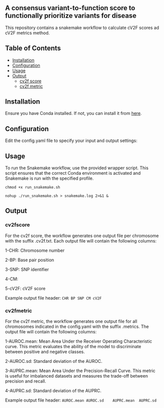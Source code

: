 ## A consensus variant-to-function score to functionally prioritize variants for disease

This repository contains a snakemake workflow to calculate cV2F scores ad cV2F metrics method.



## Table of Contents

- [Installation](#installation)
- [Configuration](#configuration)
- [Usage](#usage)
- [Output](#output)
  - [cv2f score](#cv2fscore)
  - [cv2f metric](#cv2fmetric)

## Installation

Ensure you have Conda installed. If not, you can install it from [here](https://docs.conda.io/projects/conda/en/latest/user-guide/install/index.html).

## Configuration

Edit the config.yaml file to specify your input and output settings:

## Usage

To run the Snakemake workflow, use the provided wrapper script. This script ensures that the correct Conda environment is activated and Snakemake is run with the specified profile.

`chmod +x run_snakemake.sh`

`nohup ./run_snakemake.sh > snakemake.log 2>&1 &`

## Output

### cv2fscore

For the cv2f score, the workflow generates one output file per chromosome with the suffix .cv2f.txt. Each output file will contain the following columns:

1-CHR: Chromosome number

2-BP: Base pair position

3-SNP: SNP identifier

4-CM: 

5-cV2F: cV2F score


Example output file header:
`CHR BP SNP CM cV2F`

### cv2fmetric

For the cv2f metric, the workflow generates one output file for all chromosomes indicated in the config.yaml with the suffix .metrics. The output file will contain the following columns:


1-AUROC.mean: Mean Area Under the Receiver Operating Characteristic curve. This metric evaluates the ability of the model to discriminate between positive and negative classes. 

2-AUROC.sd: Standard deviation of the AUROC.

3-AUPRC.mean: Mean Area Under the Precision-Recall Curve. This metric is useful for imbalanced datasets and measures the trade-off between precision and recall. 

4-AUPRC.sd: Standard deviation of the AUPRC.

Example output file header:
`AUROC.mean	AUROC.sd	AUPRC.mean	AUPRC.sd`
